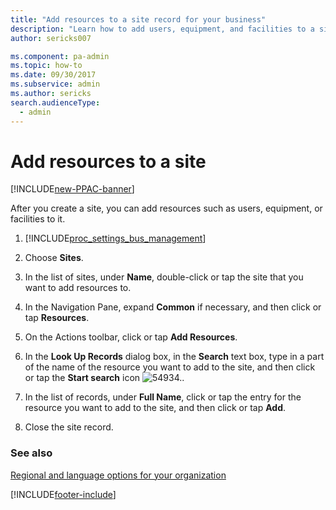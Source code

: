 ```yaml
---
title: "Add resources to a site record for your business"
description: "Learn how to add users, equipment, and facilities to a site record to show what is available at a location."
author: sericks007

ms.component: pa-admin
ms.topic: how-to
ms.date: 09/30/2017
ms.subservice: admin
ms.author: sericks
search.audienceType: 
  - admin
---
```

# Add resources to a site

[!INCLUDE[new-PPAC-banner](~/includes/new-PPAC-banner.md)]

<!-- legacy procedure -->

After you create a site, you can add resources such as users, equipment, or facilities to it.  
  
1. [!INCLUDE[proc_settings_bus_management](../includes/proc-settings-bus-management.md)]  
  
2. Choose **Sites**.  
  
3. In the list of sites, under **Name**, double-click or tap the site that you want to add resources to.  
  
4. In the Navigation Pane, expand **Common** if necessary, and then click or tap **Resources**.  
  
5. On the Actions toolbar, click or tap **Add Resources**.  
  
6. In the **Look Up Records** dialog box, in the **Search** text box, type in a part of the name of the resource you want to add to the site, and then click or tap the **Start search** icon ![54934.](../admin/media/search-button.png "54934").  
  
7. In the list of records, under **Full Name**, click or tap the entry for the resource you want to add to the site, and then click or tap **Add**.  
  
8. Close the site record.  
  
### See also  
 [Regional and language options for your organization](enable-languages.md)


[!INCLUDE[footer-include](../includes/footer-banner.md)]
